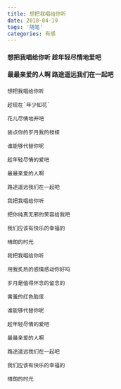 ```yaml
---
title: 想把我唱给你听
date: 2018-04-19
tags: '随笔'
categories: 有感
---
```

#### 想把我唱给你听 趁年轻尽情地爱吧
#### 最最亲爱的人啊 路途遥远我们在一起吧  

```
想把我唱给你听

趁现在`年少如花`

花儿尽情地开吧

装点你的岁月我的枝桠

谁能够代替你呢

趁年轻尽情的爱吧

最最亲爱的人啊

路途遥远我们在一起吧

我把我唱给你听

把你纯真无邪的笑容给我吧

我们应该有快乐的幸福的

晴朗的时光

我把我唱给你听

用我炙热的感情感动你好吗

岁月是值得怀念的留念的

害羞的红色脸庞

谁能够代替你呢

趁年轻尽情的爱吧

最最亲爱的人啊

路途遥远我们在一起吧

我们应该有快乐的幸福的

晴朗的时光

```

